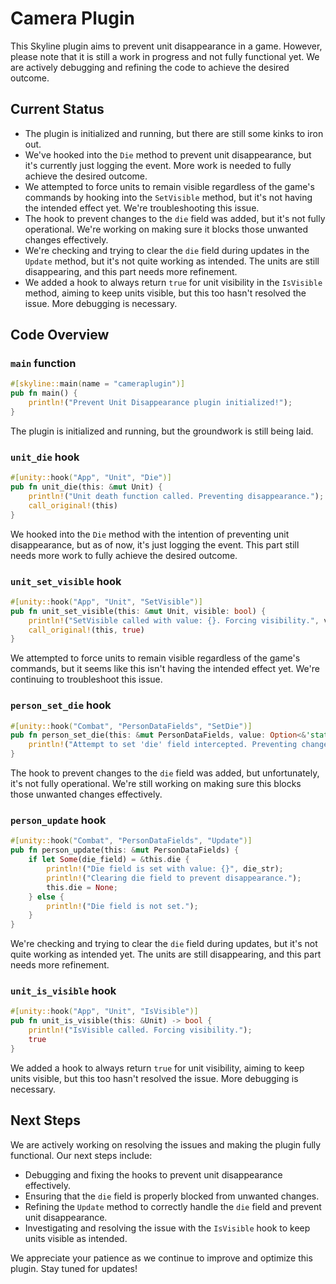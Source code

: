 # Camera Plugin

This Skyline plugin aims to prevent unit disappearance in a game. However, please note that it is still a work in progress and not fully functional yet. We are actively debugging and refining the code to achieve the desired outcome.

## Current Status

- The plugin is initialized and running, but there are still some kinks to iron out.
- We've hooked into the `Die` method to prevent unit disappearance, but it's currently just logging the event. More work is needed to fully achieve the desired outcome.
- We attempted to force units to remain visible regardless of the game's commands by hooking into the `SetVisible` method, but it's not having the intended effect yet. We're troubleshooting this issue.
- The hook to prevent changes to the `die` field was added, but it's not fully operational. We're working on making sure it blocks those unwanted changes effectively. 
- We're checking and trying to clear the `die` field during updates in the `Update` method, but it's not quite working as intended. The units are still disappearing, and this part needs more refinement.
- We added a hook to always return `true` for unit visibility in the `IsVisible` method, aiming to keep units visible, but this too hasn't resolved the issue. More debugging is necessary.

## Code Overview

### `main` function
```rust
#[skyline::main(name = "cameraplugin")]
pub fn main() {
    println!("Prevent Unit Disappearance plugin initialized!");
}
```
The plugin is initialized and running, but the groundwork is still being laid.

### `unit_die` hook 
```rust
#[unity::hook("App", "Unit", "Die")]
pub fn unit_die(this: &mut Unit) {
    println!("Unit death function called. Preventing disappearance.");
    call_original!(this)
}
```
We hooked into the `Die` method with the intention of preventing unit disappearance, but as of now, it's just logging the event. This part still needs more work to fully achieve the desired outcome.

### `unit_set_visible` hook
```rust
#[unity::hook("App", "Unit", "SetVisible")]
pub fn unit_set_visible(this: &mut Unit, visible: bool) {
    println!("SetVisible called with value: {}. Forcing visibility.", visible);
    call_original!(this, true) 
}
```
We attempted to force units to remain visible regardless of the game's commands, but it seems like this isn't having the intended effect yet. We're continuing to troubleshoot this issue.

### `person_set_die` hook
```rust
#[unity::hook("Combat", "PersonDataFields", "SetDie")]
pub fn person_set_die(this: &mut PersonDataFields, value: Option<&'static str>) {
    println!("Attempt to set 'die' field intercepted. Preventing change.");
}  
```
The hook to prevent changes to the `die` field was added, but unfortunately, it's not fully operational. We're still working on making sure this blocks those unwanted changes effectively.

### `person_update` hook
```rust
#[unity::hook("Combat", "PersonDataFields", "Update")]
pub fn person_update(this: &mut PersonDataFields) {
    if let Some(die_field) = &this.die {
        println!("Die field is set with value: {}", die_str);
        println!("Clearing die field to prevent disappearance.");
        this.die = None;
    } else {
        println!("Die field is not set.");
    }
}
```
We're checking and trying to clear the `die` field during updates, but it's not quite working as intended yet. The units are still disappearing, and this part needs more refinement.

### `unit_is_visible` hook
```rust
#[unity::hook("App", "Unit", "IsVisible")] 
pub fn unit_is_visible(this: &Unit) -> bool {
    println!("IsVisible called. Forcing visibility.");
    true
}
```
We added a hook to always return `true` for unit visibility, aiming to keep units visible, but this too hasn't resolved the issue. More debugging is necessary.

## Next Steps

We are actively working on resolving the issues and making the plugin fully functional. Our next steps include:

- Debugging and fixing the hooks to prevent unit disappearance effectively.
- Ensuring that the `die` field is properly blocked from unwanted changes.
- Refining the `Update` method to correctly handle the `die` field and prevent unit disappearance. 
- Investigating and resolving the issue with the `IsVisible` hook to keep units visible as intended.

We appreciate your patience as we continue to improve and optimize this plugin. Stay tuned for updates!